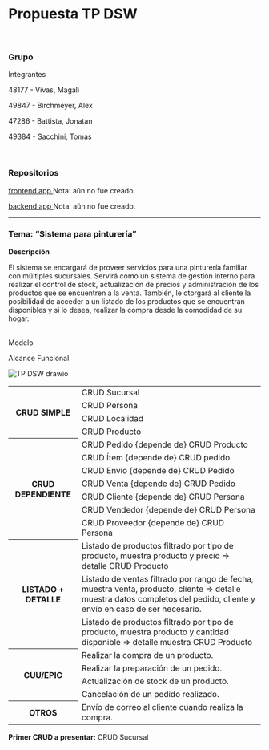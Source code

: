 <h1><strong>Propuesta TP DSW </strong></h1>


<br>

<h3>Grupo</h3>

Integrantes


48177 - Vivas, Magali


49847 - Birchmeyer, Alex


47286 - Battista, Jonatan


49384 - Sacchini, Tomas




<br>



<h3>Repositorios</h3>


<u>frontend app </u> Nota: aún no fue creado.


<u>backend app </u> Nota: aún no fue creado.



<hr>





<h3>Tema:  “Sistema para pinturería” </h3>


<strong>Descripción </strong>

El sistema se encargará de proveer servicios para una pinturería familiar con múltiples sucursales. Servirá como un sistema de gestión interno para realizar el control de stock, actualización de precios y administración de los productos que se encuentren a la venta. También, le otorgará al cliente la posibilidad de acceder a un listado de los productos que se encuentran disponibles y si lo desea, realizar la compra desde la comodidad de su hogar.


<br>
<bold>
 Modelo


Alcance Funcional
</bold>



![TP DSW drawio](https://github.com/MaguiVivasDSW/TP-DSW-2024-/assets/166454023/ccefe73c-069a-4196-bed4-37946a9b6b15)







<table>
    <tbody>
        <tr>
            <th rowspan="4">CRUD SIMPLE</th>
            <td>CRUD Sucursal</td>
        </tr>
        <tr>
            <td>CRUD Persona</td>
        </tr>
        <tr>
            <td>CRUD Localidad</td>
        </tr>
        <tr>
            <td>CRUD Producto</td>
        </tr>
        <tr>
            <th rowspan="7">CRUD DEPENDIENTE</th>
            <td>CRUD Pedido {depende de} CRUD Producto</td>
        </tr>
        <tr>
            <td>CRUD Ítem {depende de} CRUD pedido</td>
        </tr>
        <tr>      
            <td>CRUD Envío {depende de} CRUD Pedido</td>
        </tr>
        <tr>
            <td>CRUD Venta {depende de} CRUD Pedido</td>
        </tr>
        <tr>
            <td>CRUD Cliente {depende de} CRUD Persona</td>
        </tr>
        <tr>
            <td>CRUD Vendedor {depende de} CRUD Persona</td>
        </tr>
        <tr>
            <td>CRUD Proveedor {depende de} CRUD Persona</td>
        </tr>
        <tr>
            <th rowspan="3">LISTADO + DETALLE</th>
            <td>Listado de productos filtrado por tipo de producto, muestra producto y precio => detalle CRUD Producto</td>
        </tr>
        <tr>
            <td>Listado de ventas filtrado por rango de fecha, muestra venta, producto, cliente => detalle muestra datos completos del pedido, cliente y envío en caso de ser necesario.</td>
        </tr>
        <tr>
            <td>Listado de productos filtrado por tipo de producto, muestra producto y cantidad disponible => detalle muestra CRUD Producto</td>
        </tr>
        <tr>
            <th rowspan="4">CUU/EPIC</th>
            <td>Realizar la compra de un producto.</td>
        </tr>
        <tr>
            <td>Realizar la preparación de un pedido.</td>
        </tr>
        <tr>
            <td>Actualización de stock de un producto.</td>
        </tr>
        <tr>
            <td>Cancelación de un pedido realizado.</td>
        </tr>
        <tr>
            <th>OTROS</th>
            <td>Envío de correo al cliente cuando realiza la compra.</td>
        </tr>
    </tbody>
</table>

 
<strong>Primer CRUD a presentar:</strong>
CRUD Sucursal

